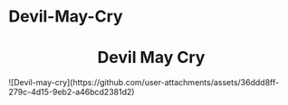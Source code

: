 # Devil-May-Cry
<h1 align="center"> Devil May Cry </h1>
![Devil-may-cry](https://github.com/user-attachments/assets/36ddd8ff-279c-4d15-9eb2-a46bcd2381d2)
